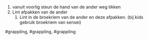 1) vanuit voorlig steun de hand van de ander weg tikken
2) Lint afpakken van de ander 
	1) Lint in de broekriem van de ander en deze afpakken. (bij kids gebruik broekriem van sensei)

#grappling, #grappling,
#grappling